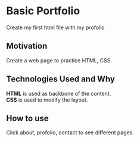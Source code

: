 # Basic Portfolio
Create my first html file with my profolio

## Motivation
Create a web page to practice HTML, CSS.

## Technologies Used and Why
**HTML** is used as backbone of the content.  
**CSS** is used to modify the layout.

## How to use
Click about, profolio, contact to see different pages.
